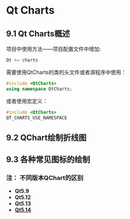 # Qt Charts

## 9.1 Qt Charts概述

项目中使用方法——项目配置文件中增加:

```C++
Qt += charts
```

需要使用QtCharts的类的头文件或者源程序中使用：

```C++
#include <QtCharts>
using namespace QtCharts;
```

或者使用宏定义：

```C++
#include <QtCharts>
QT_CHARTS_USE_NAMESPACE
```

## 9.2 QChart绘制折线图

## 9.3 各种常见图标的绘制

### **注：** 不同版本QChart的区别

- **Qt5.9**
- **Qt5.12**
- **Qt5.13**
- [**Qt5.14**](https://www3.sra.co.jp/qt/relation/doc-snapshot/qtcharts/qchart.html)
